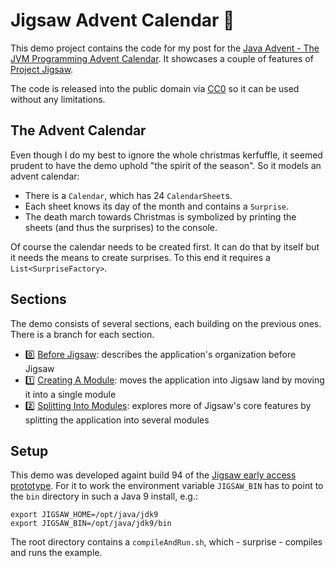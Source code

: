 # Jigsaw Advent Calendar :christmas_tree:

This demo project contains the code for my post for the [Java Advent - The JVM Programming Advent Calendar](http://www.javaadvent.com/).
It showcases a couple of features of [Project Jigsaw](http://blog.codefx.org/tag/project-jigsaw/).

The code is released into the public domain via [CC0](https://creativecommons.org/publicdomain/zero/1.0/) so it can be used without any limitations.



## The Advent Calendar

Even though I do my best to ignore the whole christmas kerfuffle, it seemed prudent to have the demo uphold "the spirit of the season".
So it models an advent calendar:

* There is a `Calendar`, which has 24 `CalendarSheet`s.
* Each sheet knows its day of the month and contains a `Surprise`.
* The death march towards Christmas is symbolized by printing the sheets (and thus the surprises) to the console.

Of course the calendar needs to be created first.
It can do that by itself but it needs the means to create surprises.
To this end it requires a `List<SurpriseFactory>`.



## Sections

The demo consists of several sections, each building on the previous ones.
There is a branch for each section.

* :zero: [Before Jigsaw](https://github.com/CodeFX-org/demo-jigsaw-advent-calendar/tree/00-before-jigsaw):
describes the application's organization before Jigsaw
* :one: [Creating A Module](https://github.com/CodeFX-org/demo-jigsaw-advent-calendar/tree/01-creating-a-module):
moves the application into Jigsaw land by moving it into a single module
* :two: [Splitting Into Modules](https://github.com/CodeFX-org/demo-jigsaw-advent-calendar/tree/02-splitting-into-modules):
explores more of Jigsaw's core features by splitting the application into several modules



## Setup

This demo was developed againt build 94 of the [Jigsaw early access prototype](https://jdk9.java.net/jigsaw/).
For it to work the environment variable `JIGSAW_BIN` has to point to the `bin` directory in such a Java 9 install, e.g.:

```
export JIGSAW_HOME=/opt/java/jdk9
export JIGSAW_BIN=/opt/java/jdk9/bin
```

The root directory contains a `compileAndRun.sh`, which - surprise - compiles and runs the example.
